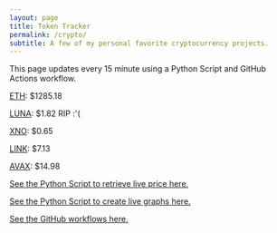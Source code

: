 ```yaml
---
layout: page
title: Token Tracker
permalink: /crypto/
subtitle: A few of my personal favorite cryptocurrency projects.
---
```


 This page updates every 15 minute using a Python Script and GitHub Actions workflow.


<!--BEGINCRYPTOINPUT-->
[ETH](https://smfxfc.github.io/crypto/eth.html): $1285.18

[LUNA](https://smfxfc.github.io/crypto/luna.html): $1.82 RIP :'(

[XNO](https://smfxfc.github.io/crypto/xno.html): $0.65

[LINK](https://smfxfc.github.io/crypto/link.html): $7.13

[AVAX](https://smfxfc.github.io/crypto/avax.html): $14.98

<!--ENDCRYPTOINPUT-->
 
 
[See the Python Script to retrieve live price here.](https://github.com/smfxfc/smfxfc.github.io/blob/master/src/get_cryptos.py)

[See the Python Script to create live graphs here.](https://github.com/smfxfc/smfxfc.github.io/blob/master/src/graph_crypto.py)

[See the GitHub workflows here.](https://github.com/smfxfc/smfxfc.github.io/blob/master/.github/workflows/)
